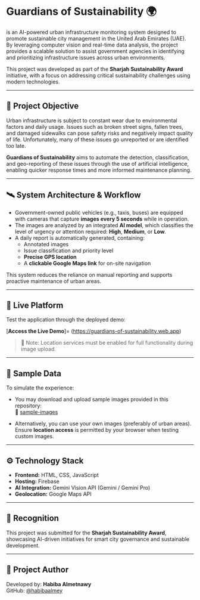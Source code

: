 # Guardians of Sustainability 🌍

is an AI-powered urban infrastructure monitoring system designed to promote sustainable city management in the United Arab Emirates (UAE). By leveraging computer vision and real-time data analysis, the project provides a scalable solution to assist government agencies in identifying and prioritizing infrastructure issues across urban environments.

This project was developed as part of the **Sharjah Sustainability Award** initiative, with a focus on addressing critical sustainability challenges using modern technologies.

---

## 🌿 Project Objective

Urban infrastructure is subject to constant wear due to environmental factors and daily usage. Issues such as broken street signs, fallen trees, and damaged sidewalks can pose safety risks and negatively impact quality of life. Unfortunately, many of these issues go unreported or are identified too late.

**Guardians of Sustainability** aims to automate the detection, classification, and geo-reporting of these issues through the use of artificial intelligence, enabling quicker response times and more informed maintenance planning.

---

## 🛰️ System Architecture & Workflow

- Government-owned public vehicles (e.g., taxis, buses) are equipped with cameras that capture **images every 5 seconds** while in operation.
- The images are analyzed by an integrated **AI model**, which classifies the level of urgency or attention required: **High**, **Medium**, or **Low**.
- A daily report is automatically generated, containing:
  - Annotated images
  - Issue classification and priority level
  - **Precise GPS location**
  - A **clickable Google Maps link** for on-site navigation

This system reduces the reliance on manual reporting and supports proactive maintenance of urban areas.

---

## 🔗 Live Platform

Test the application through the deployed demo:

[**Access the Live Demo**]= (https://guardians-of-sustainability.web.app)

> 📌 Note: Location services must be enabled for full functionality during image upload.

---

## 🧪 Sample Data

To simulate the experience:

- You may download and upload sample images provided in this repository:  
  📁 [sample-images](./sample-images)

- Alternatively, you can use your own images (preferably of urban areas).  
  Ensure **location access** is permitted by your browser when testing custom images.

---

## ⚙️ Technology Stack

- **Frontend:** HTML, CSS, JavaScript  
- **Hosting:** Firebase  
- **AI Integration:** Gemini Vision API (Gemini / Gemini Pro)  
- **Geolocation:** Google Maps API

---

## 🏅 Recognition

This project was submitted for the **Sharjah Sustainability Award**, showcasing AI-driven initiatives for smart city governance and sustainable development.

---

## 👤 Project Author

Developed by: **Habiba Almetnawy**  
GitHub: [@habibaalmey](https://github.com/habibaalmey)



